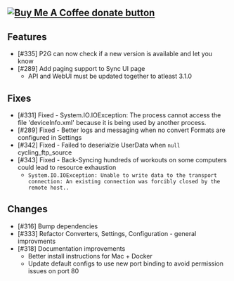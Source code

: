 <span class="badge-buymeacoffee"><a href="https://www.buymeacoffee.com/philosowaffle" title="Donate to this project using Buy Me A Coffee"><img src="https://img.shields.io/badge/buy%20me%20a%20coffee-donate-yellow.svg" alt="Buy Me A Coffee donate button" /></a></span>
---

## Features

- [#335] P2G can now check if a new version is available and let you know
- [#289] Add paging support to Sync UI page
	- API and WebUI must be updated together to atleast 3.1.0

## Fixes

- [#331] Fixed - System.IO.IOException: The process cannot access the file 'deviceInfo.xml' because it is being used by another process.
- [#289] Fixed - Better logs and messaging when no convert Formats are configured in Settings
- [#342] Fixed - Failed to deserialzie UserData when `null` cycling_ftp_source
- [#343] Fixed - Back-Syncing hundreds of workouts on some computers could lead to resource exhaustion 
	- `System.IO.IOException: Unable to write data to the transport connection: An existing connection was forcibly closed by the remote host..`

## Changes

- [#316] Bump dependencies
- [#333] Refactor Converters, Settings, Configuration - general improvments
- [#318] Documentation improvements
	- Better install instructions for Mac + Docker
	- Update default configs to use new port binding to avoid permission issues on port 80